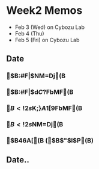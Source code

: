 



# Week2 Memos

 - Feb 3 (Wed) on Cybozu Lab
 - Feb 4 (Thu) 
 - Feb 5 (Fri) on Cybozu Lab


## Date
### $B:#F|$NM=Dj(B
### $B:#F|$d$C$?FbMF(B
### $B<!2s$K;}$A1[$9FbMF(B
### $B<!2s$NM=Dj(B
### $B46A[(B ($B$"$l$P(B)



## Date..
